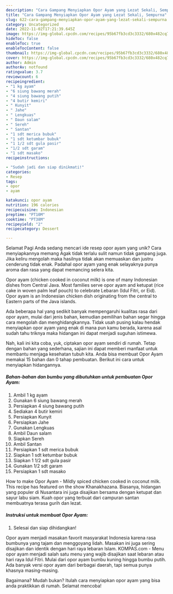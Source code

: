 ```yaml
---
description: "Cara Gampang Menyiapkan Opor Ayam yang Lezat Sekali, Sempurna"
title: "Cara Gampang Menyiapkan Opor Ayam yang Lezat Sekali, Sempurna"
slug: 622-cara-gampang-menyiapkan-opor-ayam-yang-lezat-sekali-sempurna
category: Uncategorized
date: 2022-11-02T17:21:39.645Z
image: https://img-global.cpcdn.com/recipes/95b67fb3cd3c3332/680x482cq70/opor-ayam-foto-resep-utama.jpg
hideToc: false
enableToc: true
enableTocContent: false
thumbnail: https://img-global.cpcdn.com/recipes/95b67fb3cd3c3332/680x482cq70/opor-ayam-foto-resep-utama.jpg
cover: https://img-global.cpcdn.com/recipes/95b67fb3cd3c3332/680x482cq70/opor-ayam-foto-resep-utama.jpg
author: Admin
authorAv: notfound
ratingvalue: 3.7
reviewcount: 6
recipeingredient:
- "1 kg ayam"
- "6 siung bawang merah"
- "4 siung bawang putih"
- "4 butir kemiri"
- " Kunyit"
- " Jahe"
- " Lengkuas"
- " Daun salam"
- " Sereh"
- " Santan"
- "1 sdt merica bubuk"
- "1 sdt ketumbar bubuk"
- "1 1/2 sdt gula pasir"
- "1/2 sdt garam"
- "1 sdt masako"
recipeinstructions:

- "Sudah jadi dan siap dinikmati!"
categories:
- Resep
tags:
- opor
- ayam

katakunci: opor ayam 
nutrition: 196 calories
recipecuisine: Indonesian
preptime: "PT10M"
cooktime: "PT38M"
recipeyield: "2"
recipecategory: Dessert

---
```



Selamat Pagi Anda sedang mencari ide resep opor ayam yang unik? Cara menyiapkannya memang Agak tidak terlalu sulit namun tidak gampang juga. Jika keliru mengolah maka hasilnya tidak akan memuaskan dan justru cenderung tidak enak. Padahal opor ayam yang enak selayaknya punya aroma dan rasa yang dapat memancing selera kita.


Opor ayam (chicken cooked in coconut milk) is one of many Indonesian dishes from Central Java. Most families serve opor ayam and ketupat (rice cake in woven palm leaf pouch) to celebrate Lebaran (Idul Fitri, or Eid). Opor ayam is an Indonesian chicken dish originating from the central to Eastern parts of the Java islands.

Ada beberapa hal yang sedikit banyak mempengaruhi kualitas rasa dari opor ayam, mulai dari jenis bahan, kemudian pemilihan bahan segar hingga cara mengolah dan menghidangkannya. Tidak usah pusing kalau hendak menyiapkan opor ayam yang enak di mana pun kamu berada, karena asal sudah tahu triknya maka hidangan ini dapat menjadi suguhan istimewa.


Nah, kali ini kita coba, yuk, ciptakan opor ayam sendiri di rumah. Tetap dengan bahan yang sederhana, sajian ini dapat memberi manfaat untuk membantu menjaga kesehatan tubuh kita. Anda bisa membuat Opor Ayam memakai 15 bahan dan 0 tahap pembuatan. Berikut ini cara untuk menyiapkan hidangannya.

<!--inarticleads1-->

##### Bahan-bahan dan bumbu yang dibutuhkan untuk pembuatan Opor Ayam:

1. Ambil 1 kg ayam
1. Gunakan 6 siung bawang merah
1. Persiapkan 4 siung bawang putih
1. Sediakan 4 butir kemiri
1. Persiapkan  Kunyit
1. Persiapkan  Jahe
1. Gunakan  Lengkuas
1. Ambil  Daun salam
1. Siapkan  Sereh
1. Ambil  Santan
1. Persiapkan 1 sdt merica bubuk
1. Siapkan 1 sdt ketumbar bubuk
1. Siapkan 1 1/2 sdt gula pasir
1. Gunakan 1/2 sdt garam
1. Persiapkan 1 sdt masako


How to make Opor Ayam - Mildly spiced chicken cooked in coconut milk. This recipe has featured on the show Khanakhazana. Biasanya, hidangan yang populer di Nusantara ini juga disajikan bersama dengan ketupat dan sayur labu siam. Kuah opor yang terbuat dari campuran santan membuatnya terasa gurih dan lezat. 

<!--inarticleads2-->

##### Instruksi untuk membuat Opor Ayam:


1. Selesai dan siap dihidangkan!

Opor ayam menjadi masakan favorit masyarakat Indonesia karena rasa bumbunya yang tajam dan menggoyang lidah. Masakan ini juga sering disajikan dan identik dengan hari raya lebaran Islam. KOMPAS.com - Menu opor ayam menjadi salah satu menu yang wajib disajikan saat lebaran atau hari raya Idul Fitri. Mulai dari opor ayam bumbu kuning hingga bumbu putih. Ada banyak versi opor ayam dari berbagai daerah, tapi semua punya khasnya masing-masing. 

Bagaimana? Mudah bukan? Itulah cara menyiapkan opor ayam yang bisa anda praktikkan di rumah. Selamat mencoba!
